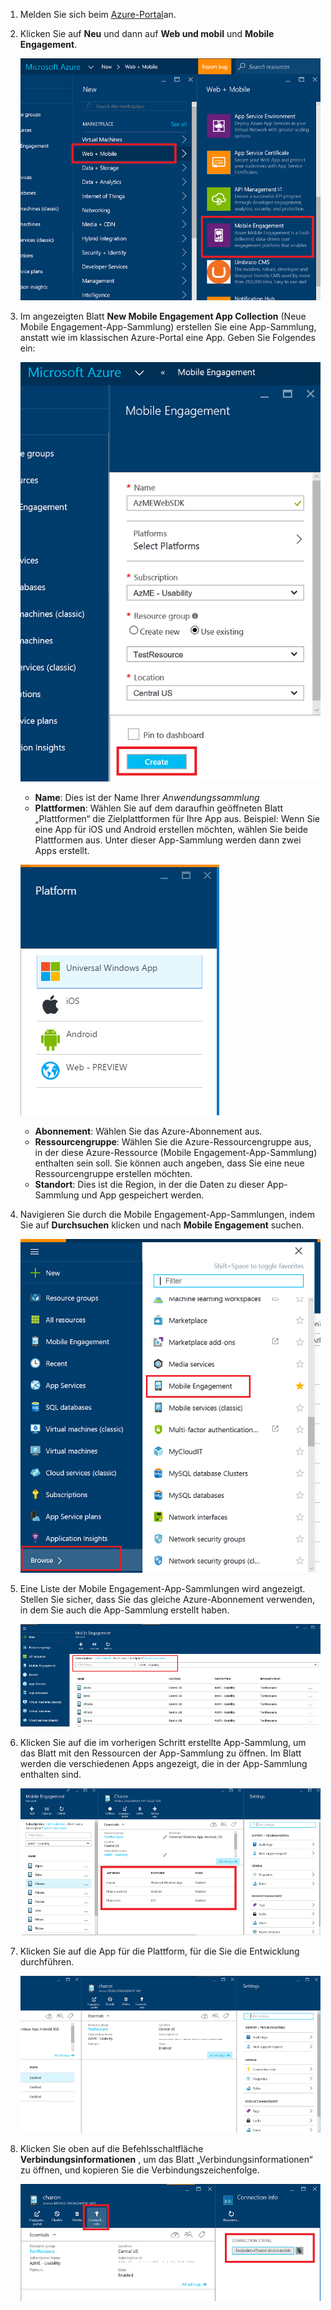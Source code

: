 
1. Melden Sie sich beim [Azure-Portal](https://portal.azure.com)an.

2. Klicken Sie auf **Neu** und dann auf **Web und mobil** und **Mobile Engagement**.

    ![](./media/mobile-engagement-create-app-in-portal-new/browse-azme-extension.png)

3. Im angezeigten Blatt **New Mobile Engagement App Collection** (Neue Mobile Engagement-App-Sammlung) erstellen Sie eine App-Sammlung, anstatt wie im klassischen Azure-Portal eine App. Geben Sie Folgendes ein:

    ![](./media/mobile-engagement-create-app-in-portal-new/new-azme-app.png)

    - **Name**: Dies ist der Name Ihrer *Anwendungssammlung* 
    - **Plattformen**: Wählen Sie auf dem daraufhin geöffneten Blatt „Plattformen“ die Zielplattformen für Ihre App aus. Beispiel: Wenn Sie eine App für iOS und Android erstellen möchten, wählen Sie beide Plattformen aus. Unter dieser App-Sammlung werden dann zwei Apps erstellt. 

    ![](./media/mobile-engagement-create-app-in-portal-new/choose-platform.png)

    - **Abonnement**: Wählen Sie das Azure-Abonnement aus. 
    - **Ressourcengruppe**: Wählen Sie die Azure-Ressourcengruppe aus, in der diese Azure-Ressource (Mobile Engagement-App-Sammlung) enthalten sein soll. Sie können auch angeben, dass Sie eine neue Ressourcengruppe erstellen möchten.  
    - **Standort**: Dies ist die Region, in der die Daten zu dieser App-Sammlung und App gespeichert werden.

5. Navigieren Sie durch die Mobile Engagement-App-Sammlungen, indem Sie auf **Durchsuchen** klicken und nach **Mobile Engagement** suchen.

    ![](./media/mobile-engagement-create-app-in-portal-new/browse-mobile-engagement-menu.png)

6. Eine Liste der Mobile Engagement-App-Sammlungen wird angezeigt. Stellen Sie sicher, dass Sie das gleiche Azure-Abonnement verwenden, in dem Sie auch die App-Sammlung erstellt haben.

    ![](./media/mobile-engagement-create-app-in-portal-new/browse-mobile-engagement.png)

7. Klicken Sie auf die im vorherigen Schritt erstellte App-Sammlung, um das Blatt mit den Ressourcen der App-Sammlung zu öffnen. Im Blatt werden die verschiedenen Apps angezeigt, die in der App-Sammlung enthalten sind. 

    ![](./media/mobile-engagement-create-app-in-portal-new/mobile-engagement-app-collection.png)

8. Klicken Sie auf die App für die Plattform, für die Sie die Entwicklung durchführen. 

    ![](./media/mobile-engagement-create-app-in-portal-new/mobile-engagement-app.png)

9. Klicken Sie oben auf die Befehlsschaltfläche **Verbindungsinformationen** , um das Blatt „Verbindungsinformationen“ zu öffnen, und kopieren Sie die Verbindungszeichenfolge. 

    ![](./media/mobile-engagement-create-app-in-portal-new/app-connection-info.png)


<!--HONumber=Oct16_HO2-->


